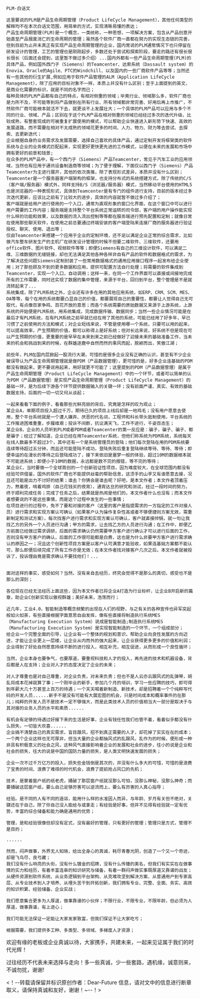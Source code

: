 	PLM-白话文
	
	这里要说的PLM是产品生命周期管理（Product LifeCycle Management），其他任何类型的解释均不在本次白话文范围，用简单的方式，实现清晰易懂的表达；
    产品生命周期管理(PLM)是一个概念，一类统称，一种思想，一项解决方案，包含从产品创意开始直至产品报废消亡的生命周期的管理；虽然各个软件厂商一直都在努力的实现生态链的完善，但到目前为止并未真正有实现产品生命周期管理的企业，国内常说的PLM通常情况下也只停留在研发设计的管理，工艺的管理也是刚刚起步，多数还处于尝试和探索阶段，要走的路还有很长很长很长（后面还会提到，这里暂不做过多介绍）...国内外都有一些产品生命周期管理(PLM)的具体产品，例如国外西门子（Siemens）的Teamcenter、达索系统（Dassault system）的Enovia、Oracle的Agile、PTC的Windchill、以及国内的一些厂商软件产品等等；当然还有一些其他的衍生扩展,例如应用于软件产品管理的ALM（Application LifeCycle Management），除了应用的目标对象不一样，本质上并没有什么区别；至于上面提到的英文，是商业化需要的标识，就是不同的名字而已；
    每种具体的PLM产品都有自己的特点，有相对侧重的领域；毕竟行业、领域那么多，软件厂商也是力所不及，不可能等到将产品做到在所有行业、所有领域都非常完善、好用后再上市推广，不然软件厂商可能根本就活不下去，就更谈不上发展壮大；一个具体的PLM产品可以应用与多个不同的行业、领域、产品；区别在于这个PLM产品在相对侧重的领域已经经过多次的迭代升级，比较成熟，有整套现成的可被重复扩展使用的模式，可以帮助企业快速进入新形势下快速、高效的发展道路，而不需要在相对不太成熟的领域花更多的时间、人力、物力、财力等去尝试、去探索、去更新迭代；
    企业根据自身的业务需求及发展需要，选择自己喜欢的具体产品，通过定制开发将框架类的软件系统与企业的业务模式匹配起来，实现更好更快更先进的工作模式，以便在未来的发展和市场中拥有更好的前景和钱景;
    在众多的PLM产品中，有一个西门子（Siemens）产品Teamcenter，常见于汽车工业的应用领域，当然也有应用于通讯设备制造商等领域；为了便于理解，下面仅以西门子（Siemens）产品Teamcenter为主进行展开，其他的依次类推，除了表现形式差异，本质并没有什么区别；
    Teamcenter是一个服务器客户端架构的框架，也支持分布式的系统搭建方式，除了传统的C/S（客户端/服务器）模式外，同样支持B/S（浏览器/服务器）模式，当然移动平台使用的HTML5也是浏览器的一种表现形式，具体到Teamcenter是有专门的组件进行支持，目前的版本经过多次迭代更新，应该比之前有了比较大的进步，具体的内容就暂不做过多介绍了；
    客户端就是给用户进行使用的一个入口，通常为直观形象的窗口化界面，在这个窗口中可以进行用户需要的工作内容；服务端是支持整个平台系统正常运转的司令部，客户端的用户操作能实现什么样的功能和效果，以及数据的流入流出控制等等都在服务端进行预先配置和定制；就像日常在使用那些聊天软件，在使用之前总要通过终端安装的客户端登陆来连接厂商的服务器进行验证授权、聊天、使用、退出等；
    仅由Teamcenter来搭建一个应用于企业的定制环境，还不足以满足企业正常的综合需求，比如做汽车整车研发生产的主机厂在研发设计管理的时候不但要二维软件、三维软件，还要用office软件、图片软件、视频软件等等；即便Siemens有自己的三维设计软件，可以满足二维、三维数据的无缝链接，却也无法满足其他各种各样非自有产品的软件和数据格式的需求，为了解决这些问题Siemens定制封装了一些常用数据格式的通用应用接口程序一起发布给企业使用；对了那些顾及不到的更多数据和应用，提供可配置方法自行处理；将需要的软件集成到Teamcenter，实现一个入口，自动调用；这样一来，在同一个工作界面可以直接或间接地完成所有的工作需要，同时还实现了数据的集中管理，来源于平台，回归到平台，整个管理是不是就流转起来了...
	系统集成，除了PLM系统之外，企业还有许多在用的其他应用系统，如ERP、CRM、SCM、MES、OA等等，每个在用的系统都要凸显自己的价值，都要展现自己的重要性，都要让人觉得自己无可取代，有点像百家争鸣、百花齐放的意思；而各个系统需要的原始数据又来源于上游系统，上游系统的开始便是PLM系统，用系统集成，完成数据传输、数据同步；当然一些企业情况可能是在最后才有PLM系统，在有PLM系统之前早就已经在用了其他的系统，可能已经用了好多年，早已习惯了之前使用的方法和模式；对企业短线来说，不管是使用哪一个系统，只要可以用的起来，可以提高效率，产生预期的价值，都可以称得上是好系统；但对长远来说，好系统不但是现在可以产生预期的价值，更重要的是早早在未来到来之前已经做好了迎接未来的基础准备工作，当未来的机会和挑战到来的时候，在群雄逐鹿中自然而然的乘风而起，脱颖而出，笑傲江湖；
	
	前些年，PLM在国内层掀起一股流行大潮，可惜的是很多企业没有正确的认识，甚至有不少企业被误导认为产品生命周期管理就是做PDM（产品数据管理），更可惜的是，好多企业连基础的PDM都没有做起来，更不要说用起来，用好就更不可能了；这里提到的PDM（产品数据管理）是属于产品生命周期管理（Product LifeCycle Management）中的一个环节，或者可以简单的认为PDM（产品数据管理）是实现产品生命周期管理（Product LifeCycle Management）的基础一环，是为后续下游各个环节提供数据输入的关键一环；没有前面严谨、真实、有效的基础数据支持，后面的一切一切又何从谈起；
	
	一起来看看下面的例子，看看那些光鲜亮丽的背后，究竟是怎样的叹为观止；
	某企业A，单期项目投入超过千万，期待已久的项目上线后却是一地鸡毛；没有用户愿意去使用，整个平台系统就是一个遭人嫌弃、厌恶的代名词，工程师和科长带头抵制使用，平台系统的工作推进困难重重，步履维艰；投诉不间断，抗议满天飞，工作不进行，千姿百态生；
	某企业B，企业的人员听到PLM或者PDM或者Teamcenter的第一反应是：骗子，骗子、骗子、都是骗子；经过了解知道，企业已经在用Teamcenter系统，但他们称系统为PDM系统，系统每天在线人数最多不超过3个，其中还有一个是系统管理员的登陆；他们每次登陆在用的PDM系统要连续等待超过五分钟，而且还可能登陆不成功，登陆失败后重复登陆继续等待、等待、等待；即便幸运的在漫长的等待之后登陆成功了，接下来依旧是噩梦一般的体验，超过10M的数据根本就不可能进系统；即便小于10M的数据，永远都是数不完的报错，等不完的等待；
	某企业C，当时要做一个全球首创的一个创新验证性项目，因为难度较大，在全球范围内都没有经验可供借鉴，国外的软件厂商也不能提供丝毫的帮助信息，这烫手的山芋又有谁愿意去接，况且还可能是出力不讨好的结果；谁去？你猜会是谁去呢？好吧，是本文作者；本文作者顶着压力，熬着夜，啃着鸡排（自己花钱买的夜宵），通宵达旦的研究和测试，经过一段时间的努力，终于顺利完成任务；完成了任务之后，结果就是热闹是他们的，本文作者什么也没有；而本文作者想要说的不是这些事情，而是这个过程中发生的一些事情；
	在项目进行的过程中，免不了要和对接的客户（这里的客户是指提需求的一方指定的工作对接人员）进行需求和实现方案认可确认（如果客户认为操作复杂性高或者不够便捷则方案无效，需重新制定和测试方案），每次找客户进行需求和实现方案认可确认，客户就直接帅锅，就一句让我找乙方的另外一个人员进行沟通；甲方的需求，让去找乙方的人员进行沟通；在工作中，即便乙方前面已经做过需求调研，后面的需求确认仍然需要甲方客户进行确认才可以进行后面的工作，否则没有甲方客户的确认，后面的工作很可能都是白费，这也是为什么非要甲方客户进行需求确认的原因之一；况且这个创新性项目方案是以客户认可满意才能验收，如果连基础方案都不能认可，那么即便后续完成了所有工作亦是无效；在本文作者找对接客户几次之后，本文作者就被投诉了，投诉理由竟是需求确认不要找他们！...
		
	
	面对这样的事实，感受如何？当然，没有亲自去经历，终究会觉得不是那么的真切，感受也不是那么的深刻；
		
	各位现在已经无法经历上面这些，因为本文作者已将企业A打造为行业标杆，让企业B开启新的篇章，助企业C创新实现以傲视群雄；美好未来，浩荡而行；
	
	近几年，工业4.0，智能制造等概念频繁的出现在人们的视野，与之有关的各种宣传也异军突起般如火如荼，有些直接根据字面意思自由发挥，像有些直接将制造执行系统MES（Manufacturing Execution System）说成是智能制造;制造执行系统MES（Manufacturing Execution System）是实现智能制造的一个环节，一个组成部分；
	给企业一个完整全面的引导，让企业有一个整体的规划和意识，帮助企业向良性发展的方向迈进，才能让企业更上一层楼，让企业从内而外的强大起来，让企业获得更多更多的价值和利润；企业得到了好处自然愿意持续不断的进行投入，相互补充，相互促进，从而形成一个良性循环；
	
	当然，企业本身也要争气，也要厚道，要重视科技和人才的投入，再先进的技术和机器设备，背后都是人在支持；企业对人才的态度决定了企业的未来；
	
	对人才尊重也是对自己尊重，对企业负责，对未来负责；但也不是人云亦云跟风式的乱弹琴，胡乱将成本花掉就算了事；一个刚毕业的新手，参加几个月的培训，学习一些应聘的技巧，即可得到年薪大几十万甚至上百万的待遇；一个天天喊着新制造、新技术，却是招聘着一个个纯粹写代码的开发人员......新手不是没有可能有大展宏图的机会，只是时间成本和概率事件的在那儿；纯粹的开发人员不是技术一定不够强大，而是此类技术人员的价值相当大一部分是取决于与其对接的业务人员的水平和素质......
	
	有机会有足够的待遇过好接下来的生活是好事，企业有钱任性我们也管不着，看着似乎都没有什么损失，一切皆大欢喜......
	企业搞不清楚自己的真实需求，盲目跟风，招不到真正需要的人才，却花掉了实实在在的成本；一个两个企业这样也无可厚非，但当大量的企业都抽风式的乱跟风，乱作为的时候，便形成一种非具有积极意义的社会之风，这种风气直接影响着企业的发展和社会的进步，往小的说是企业和社会的损失，往大的说是中国的国防力量的损失，是人类文明快速发展的损失；
	
	企业一次不过千万亿万的投入，损失些金钱倒是其次的，并没有什么多大的可惜，可惜的是浪费了宝贵的时间、浪费了难得的时代机会，浪费了提前抢占风口的先机；
	
	技术，是蒙着窗户纸的纸老虎，捅破了那层窗户纸就没那么可怕，没那么神秘，没那么神奇；而要捅破这层窗户纸，要么自己足够厉害可以逆流而上，要么有厉害的人真心指导；
	
	经验。是不同的人有不同的造诣，能用什么样的水准因人而异，与年龄、岁月有关但不绝对，关键还在于自己，除了你自己没人能给与或拿走；有经验是好事，但并不见得有经验就一定有优势，丰富的综合储备和能力确是通用的优势；
	
	管理，是和经验很像但却没有定式，没有最好的管理，只有更好的管理；管理只是方式，管理不是目的；
	
	......
	
	然而，闷声做事，外界无人知晓，给出全身心的真诚，耗尽青春光阴，创造了一个又一个奇迹，却是飞鸟尽，良弓藏；
	我们没有什么响亮的头衔，没有什么镀金的招牌，没有什么传播的美名，但我们有实实在在做事情的实力和经历，有着丰富连串的知识研究与储备，有着一群闷声做实事既厚道又靠谱的战友；从硬件资源到软件系统、从业务逻辑到平台架构、从克难攻坚到解决方案、从普通用户到专家高层、从专业技术到人才培养、从埋头苦干到开拓创新，我们拥有专业、完整、全面、务实、高效的知识积累、经验储备、企业实战；
			
	我们愿意集合更多为人厚道，做事靠谱的小伙伴；不限行业，不限专业，不限年龄，但必须为人厚道，做事靠谱，有上进心；
		
	我们可能无法保证一定能让大家发家致富，但我们保证不让大家吃亏；
	
	根据需要，我们提供多工种、多类型、多领域、多梯度人才资源；

欢迎有缘的老板或企业真诚以待，大家携手，共建未来，一起来见证属于我们的时代光辉！

过往经历不代表未来选择与走向！多一些真诚，少一些套路，遇机缘，诚意则来，不诚勿扰，谢谢!



<！--转载请保留并标识原创作者：Dear-Future 信息，请对文中的信息进行断章取义，请保持真诚和友好，谢谢！~--！>
